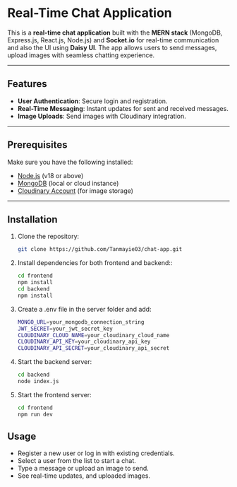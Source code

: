 # Real-Time Chat Application

This is a **real-time chat application** built with the **MERN stack** (MongoDB, Express.js, React.js, Node.js) and **Socket.io** for real-time communication and also the UI using **Daisy UI**. The app allows users to send messages, upload images with seamless chatting experience.

---

## Features

- **User Authentication**: Secure login and registration.
- **Real-Time Messaging**: Instant updates for sent and received messages.
- **Image Uploads**: Send images with Cloudinary integration.

---

## Prerequisites

Make sure you have the following installed:

- [Node.js](https://nodejs.org) (v18 or above)
- [MongoDB](https://www.mongodb.com) (local or cloud instance)
- [Cloudinary Account](https://cloudinary.com) (for image storage)

---

## Installation

1. Clone the repository:
   ```bash
   git clone https://github.com/Tanmayie03/chat-app.git
   ```
2. Install dependencies for both frontend and backend::
   ```bash
   cd frontend
   npm install
   cd backend
   npm install
   ```
3. Create a .env file in the server folder and add:

   ```bash
   MONGO_URL=your_mongodb_connection_string
   JWT_SECRET=your_jwt_secret_key
   CLOUDINARY_CLOUD_NAME=your_cloudinary_cloud_name
   CLOUDINARY_API_KEY=your_cloudinary_api_key
   CLOUDINARY_API_SECRET=your_cloudinary_api_secret

   ```

4. Start the backend server:
   ```bash
   cd backend
   node index.js
   ```
5. Start the frontend server:
   ```bash
   cd frontend
   npm run dev
   ```

## Usage

- Register a new user or log in with existing credentials.
- Select a user from the list to start a chat.
- Type a message or upload an image to send.
- See real-time updates, and uploaded images.
